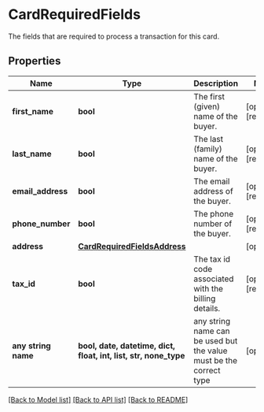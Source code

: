 # CardRequiredFields

The fields that are required to process a transaction for this card.

## Properties
Name | Type | Description | Notes
------------ | ------------- | ------------- | -------------
**first_name** | **bool** | The first (given) name of the buyer. | [optional] [readonly] 
**last_name** | **bool** | The last (family) name of the buyer. | [optional] [readonly] 
**email_address** | **bool** | The email address of the buyer. | [optional] [readonly] 
**phone_number** | **bool** | The phone number of the buyer. | [optional] [readonly] 
**address** | [**CardRequiredFieldsAddress**](CardRequiredFieldsAddress.md) |  | [optional] 
**tax_id** | **bool** | The tax id code associated with the billing details. | [optional] [readonly] 
**any string name** | **bool, date, datetime, dict, float, int, list, str, none_type** | any string name can be used but the value must be the correct type | [optional]

[[Back to Model list]](../README.md#documentation-for-models) [[Back to API list]](../README.md#documentation-for-api-endpoints) [[Back to README]](../README.md)



